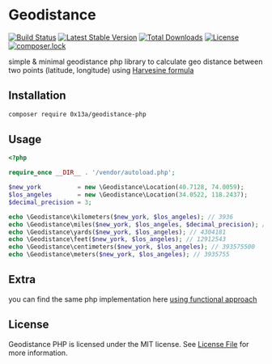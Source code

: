 # Geodistance

[![Build Status](https://travis-ci.org/0x13a/geodistance-php.svg?branch=master)](https://travis-ci.org/0x13a/geodistance-php)
[![Latest Stable Version](https://poser.pugx.org/0x13a/geodistance-php/v/stable)](https://packagist.org/packages/0x13a/geodistance-php)
[![Total Downloads](https://poser.pugx.org/0x13a/geodistance-php/downloads)](https://packagist.org/packages/0x13a/geodistance-php)
[![License](https://poser.pugx.org/0x13a/geodistance-php/license)](https://packagist.org/packages/0x13a/geodistance-php)
[![composer.lock](https://poser.pugx.org/0x13a/geodistance-php/composerlock)](https://packagist.org/packages/0x13a/geodistance-php)

simple & minimal geodistance php library to calculate geo distance between two points (latitude, longitude) using [Harvesine formula](https://www.wikiwand.com/en/Haversine_formula)

## Installation

``` bash
composer require 0x13a/geodistance-php
```

## Usage

```php
<?php

require_once __DIR__ . '/vendor/autoload.php';

$new_york          = new \Geodistance\Location(40.7128, 74.0059);
$los_angeles       = new \Geodistance\Location(34.0522, 118.2437);
$decimal_precision = 3;

echo \Geodistance\kilometers($new_york, $los_angeles); // 3936
echo \Geodistance\miles($new_york, $los_angeles, $decimal_precision); // 2445.564
echo \Geodistance\yards($new_york, $los_angeles); // 4304181
echo \Geodistance\feet($new_york, $los_angeles); // 12912543
echo \Geodistance\centimeters($new_york, $los_angeles); // 393575500
echo \Geodistance\meters($new_york, $los_angeles); // 3935755

```

## Extra

you can find the same php implementation here [using functional approach](https://gist.github.com/0x13a/4a6578ea87524faf9b2b0ed69501e36b)

## License

Geodistance PHP is licensed under the MIT license. See [License File](LICENSE) for more information.
